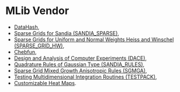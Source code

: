 # MLib Vendor

* [DataHash](http://www.mathworks.com/matlabcentral/fileexchange/31272-datahash),
* [Sparse Grids for Sandia (SANDIA_SPARSE)](http://people.sc.fsu.edu/~jburkardt/m_src/sandia_sparse/sandia_sparse.html),
* [Sparse Grids for Uniform and Normal Weights Heiss and Winschel (SPARSE_GRID_HW)](http://people.sc.fsu.edu/~jburkardt/m_src/sparse_grid_hw/sparse_grid_hw.html),
* [Chebfun](http://www.chebfun.org/),
* [Design and Analysis of Computer Experiments (DACE)](http://www.imm.dtu.dk/~hbni/dace/),
* [Quadrature Rules of Gaussian Type (SANDIA_RULES)](http://people.sc.fsu.edu/~jburkardt/m_src/sandia_rules/sandia_rules.html),
* [Sparse Grid Mixed Growth Anisotropic Rules (SGMGA)](http://people.sc.fsu.edu/~jburkardt/m_src/sgmga/sgmga.html),
* [Testing Multidimensional Integration Routines (TESTPACK)](http://people.sc.fsu.edu/~jburkardt/m_src/testpack/testpack.html),
* [Customizable Heat Maps](http://www.mathworks.com/matlabcentral/fileexchange/24253-customizable-heat-maps).
